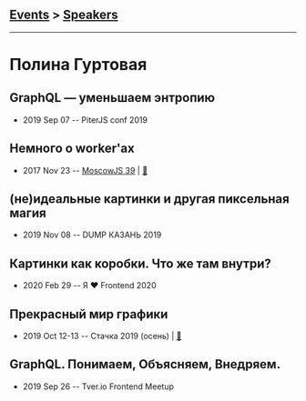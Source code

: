 ## [Events](../README.md) > [Speakers](../speakers.md)
---

# Полина Гуртовая

## GraphQL — уменьшаем энтропию
- 2019 Sep 07 -- PiterJS conf 2019    
## Немного о worker&#39;аx
- 2017 Nov 23 -- [MoscowJS 39](https://www.youtube.com/watch?v=-9NavsFidOA)  | [:notebook:](https://docs.google.com/presentation/d/1raeAATCefDfrcvPUXUnzjNcVJYcNYJVr3U6QxpFgu88/edit#slide=id.g296f635916_0_99)  
## (не)идеальные картинки и другая пиксельная магия
- 2019 Nov 08 -- DUMP КАЗАНЬ 2019    
## Картинки как коробки. Что же там внутри?
- 2020 Feb 29 -- Я ❤ Frontend 2020    
## Прекрасный мир графики
- 2019 Oct 12-13 -- Стачка 2019 (осень)  | [:notebook:](https://nastachku.ru/images/companies/1/archives_presentation/inno_2019/frontend/Gurtovaya.pdf)  
## GraphQL. Понимаем, Объясняем, Внедряем.
- 2019 Sep 26 -- Tver.io Frontend Meetup    

